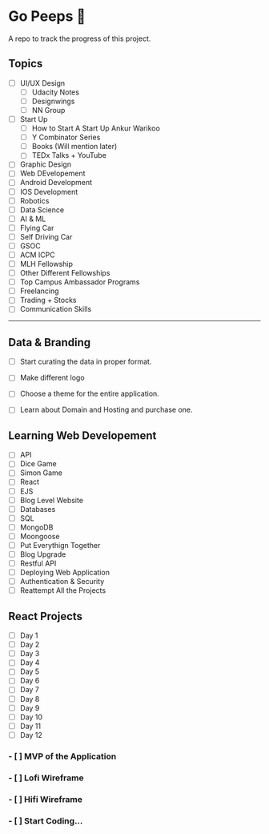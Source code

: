 # Go Peeps 🚀
A repo to track the progress of this project.
## Topics
- [ ] UI/UX Design
  - [ ] Udacity Notes
  - [ ] Designwings
  - [ ] NN Group
- [ ] Start Up
  - [ ] How to Start A Start Up Ankur Warikoo
  - [ ] Y Combinator Series
  - [ ] Books (Will mention later)
  - [ ] TEDx Talks + YouTube
- [ ] Graphic Design
- [ ] Web DEvelopement
- [ ] Android Development
- [ ] IOS Development
- [ ] Robotics
- [ ] Data Science
- [ ] AI & ML
- [ ] Flying Car
- [ ] Self Driving Car
- [ ] GSOC
- [ ] ACM ICPC
- [ ] MLH Fellowship
- [ ] Other Different Fellowships
- [ ] Top Campus Ambassador Programs
- [ ] Freelancing
- [ ] Trading + Stocks
- [ ] Communication Skills
----
## Data & Branding
- [ ] Start curating the data in proper format.
- [ ] Make different logo
- [ ] Choose a theme for the entire application.
- [ ] Learn about Domain and Hosting and purchase one.


## Learning Web Developement 
- [ ] API
- [ ] Dice Game
- [ ] Simon Game
- [ ] React
- [ ] EJS
- [ ] Blog Level Website
- [ ] Databases
- [ ] SQL
- [ ] MongoDB
- [ ] Moongoose
- [ ] Put Everythign Together
- [ ] Blog Upgrade
- [ ] Restful API
- [ ] Deploying Web Application
- [ ] Authentication & Security
- [ ] Reattempt All the Projects

## React Projects
- [ ] Day 1
- [ ] Day 2
- [ ] Day 3
- [ ] Day 4
- [ ] Day 5
- [ ] Day 6
- [ ] Day 7
- [ ] Day 8
- [ ] Day 9
- [ ] Day 10
- [ ] Day 11
- [ ] Day 12

### - [ ] MVP of the Application
### - [ ] Lofi Wireframe
### - [ ] Hifi Wireframe
### - [ ] Start Coding...


